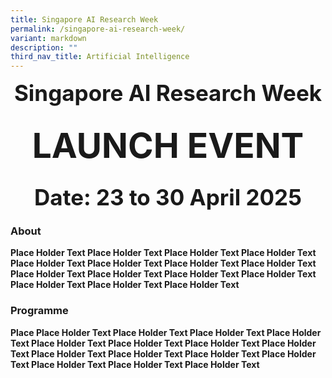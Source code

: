 ```yaml
---
title: Singapore AI Research Week
permalink: /singapore-ai-research-week/
variant: markdown
description: ""
third_nav_title: Artificial Intelligence
---
```


<div style="font-size:35px;"><b><center>Singapore AI Research Week
	
</center></b></div><b>

## <div style="font-size:55px;"><b><center>LAUNCH EVENT
	
</center></b></div><b>
	

## <div style="font-size:35px;"><b><center>Date: 23 to 30 April 2025

		



	
### About

Place Holder Text Place Holder Text Place Holder Text Place Holder Text Place Holder Text Place Holder Text Place Holder Text Place Holder Text Place Holder Text Place Holder Text Place Holder Text Place Holder Text Place Holder Text Place Holder Text Place Holder Text 



### Programme


Place Place Holder Text Place Holder Text Place Holder Text Place Holder Text Place Holder Text Place Holder Text Place Holder Text Place Holder Text Place Holder Text Place Holder Text Place Holder Text Place Holder Text Place Holder Text Place Holder Text Place Holder Text 
</center></b></div></b></b>